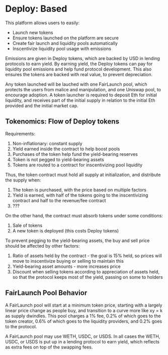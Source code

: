 
# Deploy: Based

This platform allows users to easily:
- Launch new tokens
- Ensure tokens launched on the platform are secure
- Create fair launch and liquidity pools automatically
- Inscentivize liquidity pool usage with emissions

Emissions are given in Deploy tokens, which are backed by USD in lending protocols to earn yield.
By earning yield, the Deploy tokens can pay for liquidity pool emissions and help fund protocol development.
This also ensures the tokens are backed with real value, to prevent depreciation.

Any token launched will be lauched with one FairLaunch pool, which protects the users from malice
and manipulation, and one Uniswap pool, to encourage adoption.  A token launcher is required to
deposit Eth for initial liquidity, and receives part of the initial supply in relation to the
initial Eth provided and the initial market cap.


## Tokenomics: Flow of Deploy tokens

Requirements:
1. Non-inflationary: constant supply
2. Yield earned inside the contract to help boost pools
3. Purchases of the token help fund the yield-bearing reserves
4. Token is not pegged to yield-bearing assets
5. Tokens are routed to a contract for inscentivizing pool liquidity

Thus, the token contract must hold all supply at initialization, and distribute the supply when:
1. The token is purchased, with the price based on multiple factors
2. Yield is earned, with half of the tokens going to the inscentivizing contract and half to the revenue/fee contract
3. ???

On the other hand, the contract must absorb tokens under some conditions:
1. Sale of tokens
2. A new token is deployed (this costs Deploy tokens)

To prevent pegging to the yield-bearing assets, the buy and sell price should be affected by other factors:
1. Ratio of assets held by the contract - the goal is 15% held, so prices will move to inscentivize
   buying or selling to maintain this
2. Yield-bearing asset amounts - more increases price
3. Discount when selling tokens according to appreciation of assets held, so that the protocol keeps most
   of the yield, passing on some to holders

## FairLaunch Pool Behavior

A FairLaunch pool will start at a minimum token price, starting with a largely linear price change as
people buy, and transition to a curve more like xy = k as supply dwindles.  This pool charges a 1% fee,
0.2% of which goes to the token creator, 0.6% of which goes to the liquidity providers, and 0.2% goes
to the protocol.

A FairLaunch pool may use WETH, USDC, or USDS.  In all cases the WETH, USDC, or USDS is put up in a lending
protocol to earn yield, which reflects as extra fees on top of the swapping fees.


